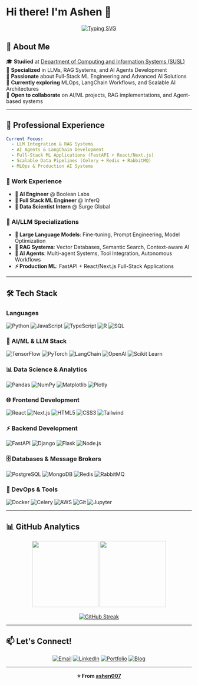 # Hi there! I'm Ashen 👋

<div align="center">
  
[![Typing SVG](https://readme-typing-svg.herokuapp.com?font=Fira+Code&pause=1000&color=2F81F7&center=true&vCenter=true&width=500&lines=Full+Stack+ML+Engineer;AI+%26+LLM+Specialist;RAG+%26+AI+Agents+Developer;Data+Scientist+%26+Engineer)](https://git.io/typing-svg)

</div>

## 🚀 About Me

🎓 **Studied** at [Department of Computing and Information Systems (SUSL)](https://www.sab.ac.lk/computing/departments/dcis-about)  
🤖 **Specialized** in LLMs, RAG Systems, and AI Agents Development  
🔬 **Passionate** about Full-Stack ML Engineering and Advanced AI Solutions  
🌱 **Currently exploring** MLOps, LangChain Workflows, and Scalable AI Architectures  
🤝 **Open to collaborate** on AI/ML projects, RAG implementations, and Agent-based systems  

---

## 💼 Professional Experience

```yaml
Current Focus:
  - LLM Integration & RAG Systems
  - AI Agents & LangChain Development
  - Full-Stack ML Applications (FastAPI + React/Next.js)
  - Scalable Data Pipelines (Celery + Redis + RabbitMQ)
  - MLOps & Production AI Systems
```

### 🏢 Work Experience
- **🔹 AI Engineer** @ Boolean Labs
- **🔹 Full Stack ML Engineer** @ InferQ  
- **🔹 Data Scientist Intern** @ Surge Global

### 🚀 AI/LLM Specializations
- **🧠 Large Language Models**: Fine-tuning, Prompt Engineering, Model Optimization
- **🔗 RAG Systems**: Vector Databases, Semantic Search, Context-aware AI
- **🤖 AI Agents**: Multi-agent Systems, Tool Integration, Autonomous Workflows
- **⚡ Production ML**: FastAPI + React/Next.js Full-Stack Applications

---

## 🛠️ Tech Stack

### Languages
![Python](https://img.shields.io/badge/Python-3776AB?style=for-the-badge&logo=python&logoColor=white)
![JavaScript](https://img.shields.io/badge/JavaScript-F7DF1E?style=for-the-badge&logo=javascript&logoColor=black)
![TypeScript](https://img.shields.io/badge/TypeScript-007ACC?style=for-the-badge&logo=typescript&logoColor=white)
![R](https://img.shields.io/badge/R-276DC3?style=for-the-badge&logo=r&logoColor=white)
![SQL](https://img.shields.io/badge/SQL-4479A1?style=for-the-badge&logo=mysql&logoColor=white)

### 🤖 AI/ML & LLM Stack
![TensorFlow](https://img.shields.io/badge/TensorFlow-FF6F00?style=for-the-badge&logo=tensorflow&logoColor=white)
![PyTorch](https://img.shields.io/badge/PyTorch-EE4C2C?style=for-the-badge&logo=pytorch&logoColor=white)
![LangChain](https://img.shields.io/badge/LangChain-1C3C3C?style=for-the-badge&logo=langchain&logoColor=white)
![OpenAI](https://img.shields.io/badge/OpenAI-412991?style=for-the-badge&logo=openai&logoColor=white)
![Scikit Learn](https://img.shields.io/badge/scikit_learn-F7931E?style=for-the-badge&logo=scikit-learn&logoColor=white)

### 📊 Data Science & Analytics
![Pandas](https://img.shields.io/badge/Pandas-2C2D72?style=for-the-badge&logo=pandas&logoColor=white)
![NumPy](https://img.shields.io/badge/Numpy-777BB4?style=for-the-badge&logo=numpy&logoColor=white)
![Matplotlib](https://img.shields.io/badge/Matplotlib-ffffff?style=for-the-badge&logo=Matplotlib&logoColor=black)
![Plotly](https://img.shields.io/badge/Plotly-239120?style=for-the-badge&logo=plotly&logoColor=white)

### 🌐 Frontend Development
![React](https://img.shields.io/badge/React-20232A?style=for-the-badge&logo=react&logoColor=61DAFB)
![Next.js](https://img.shields.io/badge/Next.js-000000?style=for-the-badge&logo=nextdotjs&logoColor=white)
![HTML5](https://img.shields.io/badge/HTML5-E34F26?style=for-the-badge&logo=html5&logoColor=white)
![CSS3](https://img.shields.io/badge/CSS3-1572B6?style=for-the-badge&logo=css3&logoColor=white)
![Tailwind](https://img.shields.io/badge/Tailwind_CSS-38B2AC?style=for-the-badge&logo=tailwind-css&logoColor=white)

### ⚡ Backend Development
![FastAPI](https://img.shields.io/badge/FastAPI-005571?style=for-the-badge&logo=fastapi)
![Django](https://img.shields.io/badge/Django-092E20?style=for-the-badge&logo=django&logoColor=white)
![Flask](https://img.shields.io/badge/Flask-000000?style=for-the-badge&logo=flask&logoColor=white)
![Node.js](https://img.shields.io/badge/Node.js-43853D?style=for-the-badge&logo=node.js&logoColor=white)

### 🗄️ Databases & Message Brokers
![PostgreSQL](https://img.shields.io/badge/PostgreSQL-316192?style=for-the-badge&logo=postgresql&logoColor=white)
![MongoDB](https://img.shields.io/badge/MongoDB-4EA94B?style=for-the-badge&logo=mongodb&logoColor=white)
![Redis](https://img.shields.io/badge/Redis-DC382D?style=for-the-badge&logo=redis&logoColor=white)
![RabbitMQ](https://img.shields.io/badge/RabbitMQ-FF6600?style=for-the-badge&logo=rabbitmq&logoColor=white)

### 🔧 DevOps & Tools
![Docker](https://img.shields.io/badge/Docker-2CA5E0?style=for-the-badge&logo=docker&logoColor=white)
![Celery](https://img.shields.io/badge/Celery-37B24D?style=for-the-badge&logo=celery&logoColor=white)
![AWS](https://img.shields.io/badge/AWS-FF9900?style=for-the-badge&logo=amazonaws&logoColor=white)
![Git](https://img.shields.io/badge/Git-F05032?style=for-the-badge&logo=git&logoColor=white)
![Jupyter](https://img.shields.io/badge/Jupyter-F37626?style=for-the-badge&logo=jupyter&logoColor=white)

---

## 📊 GitHub Analytics

<div align="center">
  
<img height="180em" src="https://github-readme-stats.vercel.app/api?username=ashen007&show_icons=true&theme=tokyonight&include_all_commits=true&count_private=true"/>
<img height="180em" src="https://github-readme-stats.vercel.app/api/top-langs/?username=ashen007&layout=compact&theme=tokyonight"/>

</div>

<div align="center">
  
[![GitHub Streak](https://streak-stats.demolab.com/?user=ashen007&theme=tokyonight)](https://git.io/streak-stats)

</div>

---

## 📫 Let's Connect!

<div align="center">

[![Email](https://img.shields.io/badge/Email-D14836?style=for-the-badge&logo=gmail&logoColor=white)](mailto:hewarathna@outlook.com)
[![LinkedIn](https://img.shields.io/badge/LinkedIn-0077B5?style=for-the-badge&logo=linkedin&logoColor=white)](https://www.linkedin.com/in/ashen-iranga-91771315b/)
[![Portfolio](https://img.shields.io/badge/Portfolio-000000?style=for-the-badge&logo=About.me&logoColor=white)](https://sites.google.com/view/ashen-portfolio)
[![Blog](https://img.shields.io/badge/Blog-FFA500?style=for-the-badge&logo=rss&logoColor=white)](https://datamobteam.blogspot.com/)

</div>

---

<div align="center">
  
**⭐ From [ashen007](https://github.com/ashen007)**

</div>
